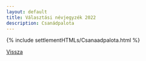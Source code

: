 ```yaml
---
layout: default
title: Választási névjegyzék 2022
description: Csanádpalota
---
```


{% include settlementHTMLs/Csanaadpalota.html %}

[Vissza](./)